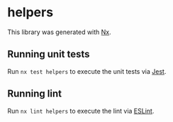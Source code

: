# helpers

This library was generated with [Nx](https://nx.dev).

## Running unit tests

Run `nx test helpers` to execute the unit tests via [Jest](https://jestjs.io).

## Running lint

Run `nx lint helpers` to execute the lint via [ESLint](https://eslint.org/).
